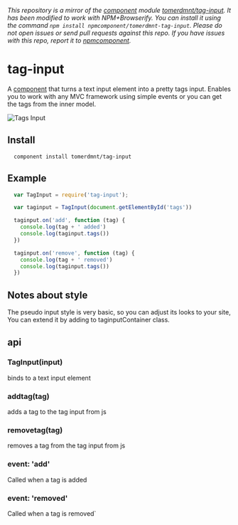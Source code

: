 *This repository is a mirror of the [component](http://component.io) module [tomerdmnt/tag-input](http://github.com/tomerdmnt/tag-input). It has been modified to work with NPM+Browserify. You can install it using the command `npm install npmcomponent/tomerdmnt-tag-input`. Please do not open issues or send pull requests against this repo. If you have issues with this repo, report it to [npmcomponent](https://github.com/airportyh/npmcomponent).*

# tag-input

  A [component](http://github.com/component/component) that turns a text input element into a pretty tags input.
  Enables you to work with any MVC framework using simple events or you can get the tags from the inner model.

  ![Tags Input](https://raw.github.com/tomerdmnt/tag-input/master/screenshot.jpg)

## Install
  ```
    component install tomerdmnt/tag-input
  ```

## Example

  ``` javascript
    var TagInput = require('tag-input');

    var taginput = TagInput(document.getElementById('tags'))

    taginput.on('add', function (tag) {
      console.log(tag + ' added')
      console.log(taginput.tags())
    })

    taginput.on('remove', function (tag) {
      console.log(tag + ' removed')
      console.log(taginput.tags())
    })

  ```

## Notes about style
  The pseudo input style is very basic, so you can adjust its looks to your site, You can extend it by adding to taginputContainer class.

## api

### TagInput(input)
  binds to a text input element

### addtag(tag)
  adds a tag to the tag input from js

### removetag(tag)
  removes a tag from the tag input from js

### event: 'add'
  Called when a tag is added

### event: 'removed'
  Called when a tag is removed`


